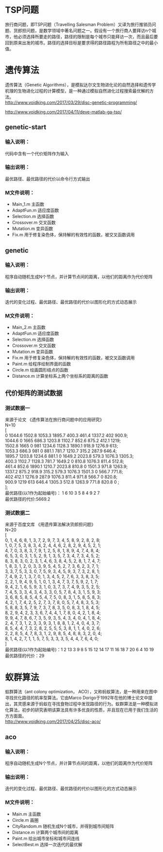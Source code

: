# TSP问题
旅行商问题，即TSP问题（Travelling Salesman Problem）又译为旅行推销员问题、货郎担问题，是数学领域中著名问题之一。假设有一个旅行商人要拜访n个城市，他必须选择所要走的路径，路径的限制是每个城市只能拜访一次，而且最后要回到原来出发的城市。路径的选择目标是要求得的路径路程为所有路径之中的最小值。

# 遗传算法
遗传算法（Genetic Algorithms），是模拟达尔文生物进化论的自然选择和遗传学机理的生物进化过程的计算模型，是一种通过模拟自然进化过程搜索最优解的方法。   
http://www.voidking.com/2017/03/29/disc-genetic-programming/   

http://www.voidking.com/2017/04/11/deve-matlab-ga-tsp/

## genetic-start

### 输入说明：
代码中含有一个代价矩阵作为输入

### 输出说明：
最优路径、最优路径的代价以命令行方式输出

### M文件说明：
- Main_1.m 主函数
- AdaptFun.m 适应度函数
- Selection.m 选择函数
- Crossover.m 交叉函数
- Mutation.m 变异函数
- Fix.m 用于修复染色体，保持解的有效性的函数，被交叉函数调用


## genetic

### 输入说明：
程序自动随机生成N个节点，并计算节点间的距离，以他们的距离作为代价矩阵

### 输出说明：
迭代的变化过程、最优路径、最优路径的代价以图形化的方式动态展示

### M文件说明：
- Main_2.m 主函数
- AdaptFun.m 适应度函数
- Selection.m 选择函数
- Crossover.m 交叉函数
- Mutation.m 变异函数
- Fix.m 用于修复染色体，保持解的有效性的函数，被交叉函数调用
- Paint.m  给程序绘制界面的函数
- Circle.m 绘画圆形结点的函数
- Distance.m 计算坐标系上两个坐标系的距离的函数



## 代价矩阵的测试数据
### 测试数据一 
来源于论文  《遗传算法在旅行商问题中的应用研究》  
N=10  
[  
0 1044.6 1502.8 1053.3 1895.7 400.3 461.4 1337.2 402 900.9;  
1044.6 0 1665 686.3 1203.8 1102.7 852.6 875.2 412.1 1219;  
1502.8 1665 0 981 1234.6 1128.3 1890.1 918.9 1276.9 613;  
1053.3 686.3 981 0 881.1 781.7 1210.7 315.2 287.9 646.4;  
1895.7 1203.8 1234.6 881.1 0 1649.2 2023.8 579.3 1076.3 1305.3;  
400.3 1102.7 1128.3 781.7 1649.2 0 810.8 1076.3 811.4 512.8;  
461.4 852.6 1890.1 1210.7 2023.8 810.8 0 1501.3 971.8 1263.9;  
1337.2 875.2 918.9 315.2 579.3 1076.3 1501.3 0 566.7 771.8;  
402 412.1 1276.9 287.9 1076.3 811.4 971.8 566.7 0 820.8;  
900.9 1219 613 646.4 1305.3 512.8 1263.9 771.8 820.8 0 ;  
];  
最优路径(以1作为起始编号)： 1 6 10 3 5 8 4 9 2 7  
最优路径的代价:5669.2


### 测试数据二
来源于百度文库 《用遗传算法解决货郎担问题》  
N=20  
[  
0, 1, 4, 6, 8, 1, 3, 7, 2, 9, 7, 3, 4, 5, 8, 9, 2, 8, 2, 8;  
1, 0, 7, 5, 3, 8, 3, 4, 2, 4, 4, 6, 2, 8, 2, 9, 4, 5, 2, 1;  
4, 7, 0, 3, 8, 3, 7, 9, 1, 2, 5, 8, 1, 8, 9, 4, 7, 4, 8, 4;  
6, 5, 3, 0, 3, 1, 5, 2, 9, 1, 3, 5, 7, 3, 4, 7, 3, 4, 5, 2;  
8, 3, 8, 3, 0, 2, 3, 1, 4, 6, 3, 8, 4, 5, 2, 8, 1, 7, 4, 7;  
1, 8, 3, 1, 2, 0, 3, 3, 9, 5, 4, 5, 2, 7, 3, 6, 2, 3, 7, 1;  
3, 3, 7, 5, 3, 3, 0, 7, 5, 9, 3, 4, 5, 9, 3, 7, 3, 2, 8, 1;  
7, 4, 9, 2, 1, 3, 7, 0, 1, 3, 4, 5, 2, 7, 6, 3, 3, 8, 3, 5;  
2, 2, 1, 9, 4, 9, 5, 1, 0, 1, 3, 4, 7, 3, 7, 5, 9, 2, 1, 7;  
9, 4, 2, 1, 6, 5, 9, 3, 1, 0, 3, 7, 3, 7, 4, 9, 3, 5, 2, 5;  
7, 4, 5, 3, 3, 4, 3, 4, 3, 3, 0, 5, 7, 8, 4, 3, 1, 5, 9, 3;  
3, 6, 8, 5, 8, 5, 4, 5, 4, 7, 5, 0, 8, 3, 1, 5, 8, 5, 8, 3;  
4, 2, 1, 7, 4, 2, 5, 2, 7, 3, 7, 8, 0, 5, 7, 4, 8, 3, 5, 3;  
5, 8, 8, 3, 5, 7, 9, 7, 3, 7, 8, 3, 5, 0, 8, 3, 1, 8, 4, 5;  
8, 2, 9, 4, 2, 3, 3, 6, 7, 4, 4, 1, 7, 8, 0, 4, 2, 1, 8, 4;  
9, 9, 4, 7, 8, 6, 7, 3, 5, 9, 3, 5, 4, 3, 4, 0, 4, 1, 8, 4;  
2, 4, 7, 3, 1, 2, 3, 3, 9, 3, 1, 8, 8, 1, 2, 4, 0, 4, 3, 7;  
8, 5, 4, 4, 7, 3, 2, 8, 2, 5, 5, 5, 3, 8, 1, 1, 4, 0, 2, 6;  
2, 2, 8, 5, 4, 7, 8, 3, 1, 2, 9, 8, 5, 4, 8, 8, 3, 2, 0, 4;  
8, 1, 4, 2, 7, 1, 1, 5, 7, 5, 3, 3, 3, 5, 4, 4, 7, 6, 4, 0;  
]  
最优路径(以1作为起始编号)：1 2 13 3 9 8 5 15 12 14 17 11 16 18 7 20 6 4 10 19  
最优路径的代价：29

# 蚁群算法
蚁群算法（ant colony optimization， ACO），又称蚂蚁算法，是一种用来在图中寻找优化路径的机率型算法。它由Marco Dorigo于1992年在他的博士论文中提出，其灵感来源于蚂蚁在寻找食物过程中发现路径的行为。蚁群算法是一种模拟进化算法，初步的研究表明该算法具有许多优良的性质，并且现在已用于我们生活的方方面面。   
http://www.voidking.com/2017/04/25/disc-aco/

## aco
### 输入说明：
程序自动随机生成N个节点，并计算节点间的距离，以他们的距离作为代价矩阵

### 输出说明：
迭代的变化过程、最优路径、最优路径的代价以图形化的方式动态展示

### M文件说明：
- Main.m 主函数
- Circle.m 画圈
- CityRandom.m 随机生成N个城市，并得到城市间矩阵
- Distance.m 计算两个城市间的距离
- Paint.m 绘出城市坐标和城市间连线
- SelectBest.m 选择一次迭代的最优解




	
